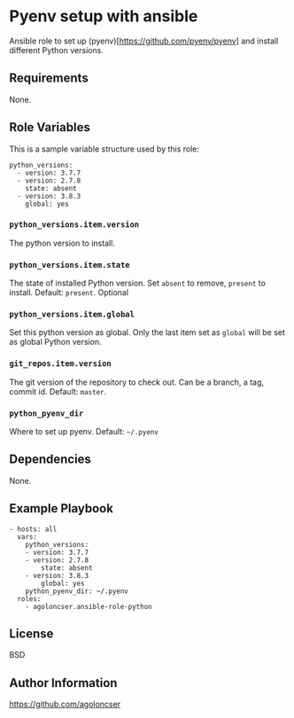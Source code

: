 # Pyenv setup with ansible

Ansible role to set up (pyenv)[https://github.com/pyenv/pyenv] and install different Python versions.

## Requirements

None.

## Role Variables

This is a sample variable structure used by this role:

    python_versions:
      - version: 3.7.7
      - version: 2.7.8
        state: absent
      - version: 3.8.3
        global: yes

### `python_versions.item.version`

The python version to install.

### `python_versions.item.state`

The state of installed Python version. Set `absent` to remove, `present` to install. Default: `present`. Optional

### `python_versions.item.global`

Set this python version as global. Only the last item set as `global` will be set as global Python version.

### `git_repos.item.version`


The git version of the repository to check out. Can be a branch, a tag, commit id. Default: `master`.

### `python_pyenv_dir`

Where to set up pyenv. Default: `~/.pyenv`

## Dependencies

None.

## Example Playbook

    - hosts: all
      vars:
        python_versions:
        - version: 3.7.7
        - version: 2.7.8
            state: absent
        - version: 3.8.3
            global: yes
        python_pyenv_dir: ~/.pyenv
      roles:
        - agoloncser.ansible-role-python


## License

BSD

## Author Information

https://github.com/agoloncser
